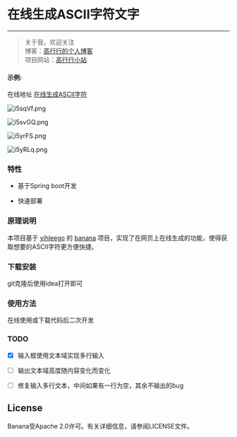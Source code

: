 # 在线生成ASCII字符文字
-------------

> 关于我，欢迎关注  
  博客：[高行行的个人博客](http://ghang.top/)  
  项目网站：[高行行小站](http://gaohang.xyz/)   
  

#### 示例:  

在线地址 [在线生成ASCII字符](http://gaohang.xyz:8080/)


![i5sqVf.png](https://s1.ax1x.com/2018/11/04/i5sqVf.png)

![i5svGQ.png](https://s1.ax1x.com/2018/11/04/i5svGQ.png)

![i5yrFS.png](https://s1.ax1x.com/2018/11/04/i5yrFS.png)

![i5yRLq.png](https://s1.ax1x.com/2018/11/04/i5yRLq.png)

### 特性

- 基于Spring boot开发

- 快速部署

### 原理说明

本项目基于 [yihleego](https://github.com/yihleego) 的 [banana](https://github.com/yihleego/banana) 项目，实现了在网页上在线生成的功能，使得获取想要的ASCII字符更方便快捷。

### 下载安装

git克隆后使用idea打开即可

### 使用方法

在线使用或下载代码后二次开发

### TODO

- [x]  输入框使用文本域实现多行输入

- [ ] 输出文本域高度随内容变化而变化

- [ ] 修复输入多行文本，中间如果有一行为空，其余不输出的bug


## License

Banana受Apache 2.0许可。有关详细信息，请参阅LICENSE文件。